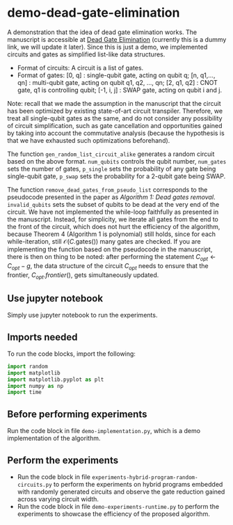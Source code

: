 # demo-dead-gate-elimination
A demonstration that the idea of dead gate elimination works.
The manuscript is accessible at [Dead Gate Elimination](https://github.com/i2-tum/demo-dead-gate-elimination) (currently this is a dummy link, we will update it later).
Since this is just a demo, we implemented circuits and gates as simplified list-like data structures. 
* Format of circuits: A circuit is a list of gates.
* Format of gates:
[0, q] : single-qubit gate, acting on qubit q;
[n, q1,..., qn] : multi-qubit gate, acting on qubit q1, q2, ..., qn;
[2, q1, q2] : CNOT gate, q1 is controlling qubit;
[-1, i, j] : SWAP gate, acting on qubit i and j.

Note: recall that we made the assumption in the manuscript that the circuit has been optimized by existing state-of-art circuit transpiler. Therefore, we treat all single-qubit gates as the same, and do not consider any possibility of circuit simplification, such as gate cancellation and opportunities gained by taking into account the commutative analysis (because the hypothesis is that we have exhausted such optimizations beforehand). 

The function `gen_random_list_circuit_alike` generates a random circuit based on the above format. `num_qubits` controls the qubit number, `num_gates` sets the number of gates, `p_single` sets the probability of any gate being single-qubit gate, `p_swap` sets the probability for a 2-qubit gate being SWAP.

The function `remove_dead_gates_from_pseudo_list` corresponds to the pseudocode presented in the paper as _Algorithm 1: Dead gates removal_. `invalid_qubits` sets the subset of qubits to be dead at the very end of the circuit.
We have not implemented the while-loop faithfully as presented in the manuscript. Instead, for simplicity, we iterate all gates from the end to the front of the circuit, which does not hurt the efficiency of the algorithm, because Theorem 4 (Algorithm 1 is polynomial) still holds, since for each while-iteration, still $\mathcal{O}(C.\text{gates()})$ many gates are checked. If you are implementing the function based on the pseudocode in the manuscript, there is then on thing to be noted: after performing the statement $C_{opt} \leftarrow C_{opt} - g$, the data structure of the circuit $C_{opt}$ needs to ensure that the frontier, $C_{opt}.frontier()$, gets simultaneously updated.

## Use jupyter notebook
Simply use jupyter notebook to run the experiments.

## Imports needed
To run the code blocks, import the following:
```python
import random
import matplotlib
import matplotlib.pyplot as plt
import numpy as np
import time
```
## Before performing experiments
Run the code block in file `demo-implementation.py`, which is a demo implementation of the algorithm.

## Perform the experiments
* Run the code block in file `experiments-hybrid-program-random-circuits.py` to perform the experiments on hybrid programs embedded with randomly generated circuits and observe the gate reduction gained across varying circuit width.
* Run the code block in file `demo-experiments-runtime.py` to perform the experiments to showcase the efficiency of the proposed algorithm.
